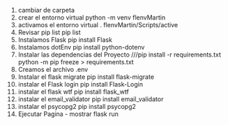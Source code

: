 1. cambiar de carpeta
2. crear el entorno virtual
    python -m venv flenvMartin
3. activamos el entorno virtual
    . flenvMartin/Scripts/active
4. Revisar pip list
    pip list
5. Instalamos Flask
    pip install Flask
6. Instalamos dotEnv
    pip install python-dotenv
7. Instalar las dependencias del Proyecto
    ///pip install -r requirements.txt
    python -m pip freeze > requirements.txt
8. Creamos el archivo .env
9. Instalar el flask migrate
    pip install flask-migrate
10. instalar el Flask login
    pip install Flask-Login
11. instalar el flask wtf
    pip install flask_wtf
12. instalar el email_validator
    pip install email_validator
13. instalar el psycopg2
    pip install psycopg2
14. Ejecutar Pagina - mostrar
    flask run




